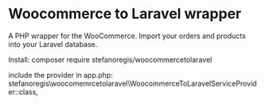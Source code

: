 # Woocommerce to Laravel wrapper
A PHP wrapper for the WooCommerce. Import your orders and products into your Laravel database.

Install: composer require stefanoregis/woocommercetolaravel


include the provider in app.php:
stefanoregis\woocomemrcetolaravel\WoocommerceToLaravelServiceProvider::class, 
